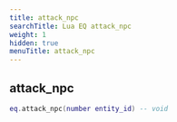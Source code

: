 ```yaml
---
title: attack_npc
searchTitle: Lua EQ attack_npc
weight: 1
hidden: true
menuTitle: attack_npc
---
```

## attack_npc
```lua
eq.attack_npc(number entity_id) -- void
```